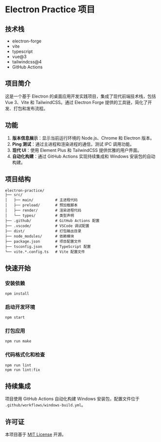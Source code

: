 # Electron Practice 项目

## 技术栈

* electron-forge
* vite
* typescript
* vue@3
* tailwindcss@4
* GitHub Actions

## 项目简介

这是一个基于 Electron 的桌面应用开发实践项目，集成了现代前端技术栈，包括 Vue 3、Vite 和 TailwindCSS。通过 Electron Forge 提供的工具链，简化了开发、打包和发布流程。

## 功能

1. **版本信息展示**：显示当前运行环境的 Node.js、Chrome 和 Electron 版本。
2. **Ping 测试**：通过主进程和渲染进程的通信，测试 IPC 调用功能。
3. **现代 UI**：使用 Element Plus 和 TailwindCSS 提供优雅的用户界面。
4. **自动化构建**：通过 GitHub Actions 实现持续集成和 Windows 安装包的自动构建。

## 项目结构

```
electron-practice/
├── src/
│   ├── main/          # 主进程代码
│   ├── preload/       # 预加载脚本
│   ├── render/        # 渲染进程代码
│   └── types/         # 类型声明
├── .github/           # GitHub Actions 配置
├── .vscode/           # VSCode 调试配置
├── dist/              # 打包输出目录
├── node_modules/      # 依赖模块
├── package.json       # 项目配置文件
├── tsconfig.json      # TypeScript 配置
└── vite.*.config.ts   # Vite 配置文件
```

## 快速开始

### 安装依赖

```bash
npm install
```

### 启动开发环境

```bash
npm start
```

### 打包应用

```bash
npm run make
```

### 代码格式化和检查

```bash
npm run lint
npm run lint:fix
```

## 持续集成

项目使用 GitHub Actions 自动化构建 Windows 安装包，配置文件位于 `.github/workflows/windows-build.yml`。

## 许可证

本项目基于 [MIT License](./LICENSE) 开源。